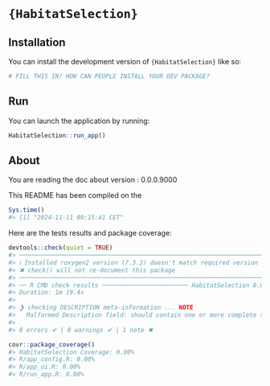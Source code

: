 
<!-- README.md is generated from README.Rmd. Please edit that file -->

# `{HabitatSelection}`

<!-- badges: start -->
<!-- badges: end -->

## Installation

You can install the development version of `{HabitatSelection}` like so:

``` r
# FILL THIS IN! HOW CAN PEOPLE INSTALL YOUR DEV PACKAGE?
```

## Run

You can launch the application by running:

``` r
HabitatSelection::run_app()
```

## About

You are reading the doc about version : 0.0.0.9000

This README has been compiled on the

``` r
Sys.time()
#> [1] "2024-11-11 09:15:41 CET"
```

Here are the tests results and package coverage:

``` r
devtools::check(quiet = TRUE)
#> ────────────────────────────────────────────────────────────────────────────────
#> ℹ Installed roxygen2 version (7.3.2) doesn't match required version (7.1.1)
#> ✖ check() will not re-document this package
#> ────────────────────────────────────────────────────────────────────────────────
#> ── R CMD check results ──────────────────────── HabitatSelection 0.0.0.9000 ────
#> Duration: 1m 19.4s
#> 
#> ❯ checking DESCRIPTION meta-information ... NOTE
#>   Malformed Description field: should contain one or more complete sentences.
#> 
#> 0 errors ✔ | 0 warnings ✔ | 1 note ✖
```

``` r
covr::package_coverage()
#> HabitatSelection Coverage: 0.00%
#> R/app_config.R: 0.00%
#> R/app_ui.R: 0.00%
#> R/run_app.R: 0.00%
```
